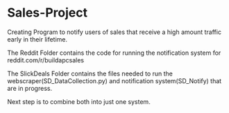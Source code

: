 # Sales-Project
Creating Program to notify users of sales that receive a high amount traffic early in their lifetime.

The Reddit Folder contains the code for running the notification system for reddit.com/r/buildapcsales

The SlickDeals Folder contains the files needed to run the webscraper(SD_DataCollection.py) and notification system(SD_Notify) that are in progress. 

Next step is to combine both into just one system. 
